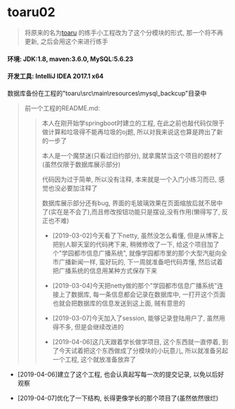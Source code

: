 # toaru02

>将原来的名为[toaru](https://github.com/Boba-Syu/toaru) 的练手小工程改为了这个分模块的形式, 那一个将不再更新, 之后会用这个来进行练手

#### 环境: JDK:1.8, maven:3.6.0, MySQL:5.6.23

#### 开发工具: IntelliJ IDEA 2017.1 x64

数据库备份在工程的"toaru\src\main\resources\mysql_backcup"目录中

>前一个工程的README.md: 
>>本人在刚开始学springboot时建立的工程, 在此之前也敲代码仅限于做计算和垃圾得不能再垃圾的oj题, 所以对我来说这也算是跨出了新的一步了
>>
>>本人是一个魔禁迷(只看过旧约部分), 就拿魔禁当这个项目的题材了(虽然仅限于数据库展示部分)
>>
>>代码因为过于简单, 所以没有注释, 本来就是一个入门小练习而已, 感觉也没必要加注释了
>>
>>数据库展示部分还有bug, 界面的毛玻璃效果在页面缩放后就不居中了(实在是不会了),而且修改按钮功能只是摆设,没有作用(懒得写了, 反正也不难)
>>
>>- [2019-03-02]今天看了下netty, 虽然没怎么看懂, 但是从博客上把别人聊天室的代码拷下来, 稍微修改了一下, 给这个项目加了个"学园都市信息广播系统", 就像学园都市里的那个大型汽艇向全市广播新闻一样, 蛮好玩的, 下一周就准备吧代码弄懂, 然后试着把广播系统的信息用某种方式保存下来
>>
>>- [2019-03-04]今天把netty做的那个"学园都市信息广播系统"连接上了数据库, 每一条信息都会记录在数据库中, 一打开这个页面也就会把数据库的信息发送到这上面, 贼有意思的
>>
>>- [2019-03-07]今天加入了session, 能够记录登陆用户了, 虽然用得不多, 但是会继续改进的
>>
>>- [2019-04-06]这几天跟着学长做学项目, 这个东西就一直停着, 到了今天试着把这个东西做成了分模块的小玩意儿, 所以就准备另起一个工程, 这个就放准备放弃了

- [2019-04-06]建立了这个工程, 也会认真起写每一次的提交记录, 以免以后好观察

- [2019-04-07]优化了一下结构, 长得更像学长的那个项目了(虽然依然很烂)
